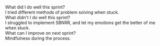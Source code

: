 What did I do well this sprint?
<br>I tried different methods of problem solving when stuck.
<br>What didn't I do well this sprint?
<br>I struggled to implement SBNRR, and let my emotions get the better of me when stuck.
<br>What can I improve on next sprint?
<br>Mindfulness during the process.

